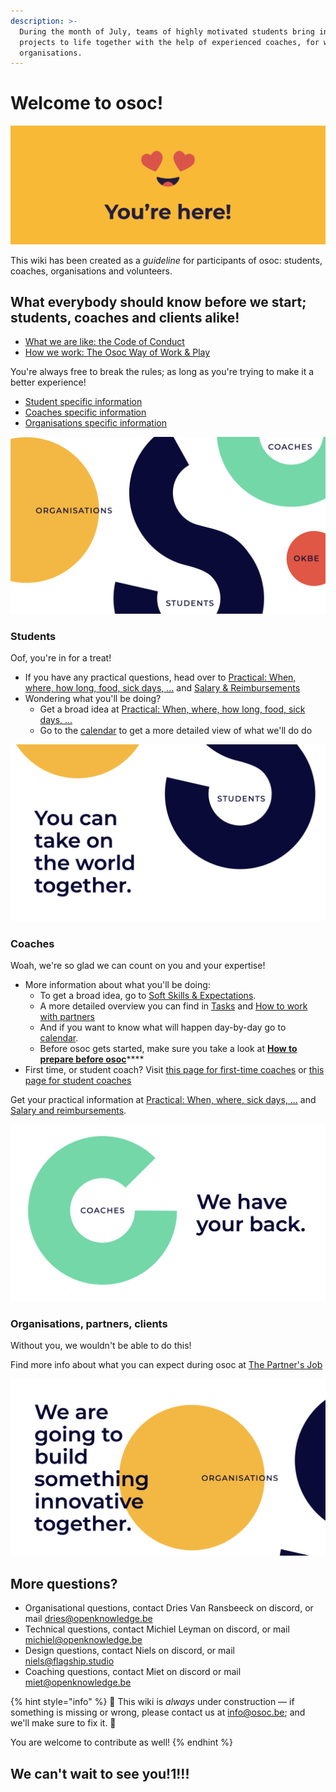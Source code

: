 ```yaml
---
description: >-
  During the month of July, teams of highly motivated students bring innovative
  projects to life together with the help of experienced coaches, for wonderful
  organisations.
---
```


# Welcome to osoc!

![You made it, we&apos;re so happy you are here!](.gitbook/assets/screenshot-2020-06-18-at-14.41.43%20%281%29.png)

This wiki has been created as a _guideline_ for participants of osoc: students, coaches, organisations and volunteers.

## What everybody should know before we start; students, coaches and clients alike!

* [What we are like: the Code of Conduct](code-of-conduct.md)
* [How we work: The Osoc Way of Work & Play](way-of-work.md)

You're always free to break the rules; as long as you're trying to make it a better experience!

* [Student specific information](./#students)
* [Coaches specific information](./#coaches)
* [Organisations specific information](./#organisations-partners-clients)

![](.gitbook/assets/screenshot-2020-07-01-at-00.07.53.png)

### Students

Oof, you're in for a treat!

* If you have any practical questions, head over to [Practical: When, where, how long, food, sick days, ...](students/being-a-student-at-osoc/attend.md) and [Salary & Reimbursements](students/reimbursements.md)
* Wondering what you'll be doing?
  * Get a broad idea at [Practical: When, where, how long, food, sick days, ...](students/being-a-student-at-osoc/attend.md)
  * Go to the [calendar](calendar-remote-edition/) to get a more detailed view of what we'll do do 

![](.gitbook/assets/screenshot-2020-07-01-at-00.07.27.png)

### Coaches

Woah, we're so glad we can count on you and your expertise!

* More information about what you'll be doing:
  * To get a broad idea, go to [Soft Skills & Expectations](coaches/the-coaching-job/soft-skills-and-expectations.md).
  * A more detailed overview you can find in [Tasks](coaches/the-coaching-job/tasks.md) and [How to work with partners](coaches/partners.md)
  * And if you want to know what will happen day-by-day go to [calendar](calendar-remote-edition/).
  * Before osoc gets started, make sure you take a look at [**How to prepare before osoc**](coaches/the-coaching-job/battle-prep.md)\*\*\*\*
* First time, or student coach? Visit [this page for first-time coaches](coaches/the-coaching-job/first-time-coaches.md) or [this page for student coaches](coaches/the-coaching-job/student-coaches.md)

Get your practical information at [Practical: When, where, sick days, ...](coaches/coaching/attend.md) and [Salary and reimbursements](coaches/salary-and-reimbursements.md).

![](.gitbook/assets/screenshot-2020-07-01-at-00.07.34.png)

### Organisations, partners, clients

Without you, we wouldn't be able to do this!

Find more info about what you can expect during osoc at [The Partner's Job](partners/the-partners-job.md)

![](.gitbook/assets/screenshot-2020-07-01-at-00.07.44.png)





## More questions?

* Organisational questions, contact Dries Van Ransbeeck on discord, or mail [dries@openknowledge.be](mailto:dries@openknowledge.be)
* Technical questions, contact Michiel Leyman on discord, or mail [michiel@openknowledge.be](mailto:michiel@openknowledge.be)
* Design questions, contact Niels on discord, or mail [niels@flagship.studio](mailto:niels@flagship.studio)
* Coaching questions, contact Miet on discord or mail [miet@openknowledge.be](mailto:miet@openknowledge.be)

{% hint style="info" %}
🚧 This wiki is _always_ under construction — if something is missing or wrong, please contact us at info@osoc.be; and we'll make sure to fix it. 🚧

You are welcome to contribute as well!
{% endhint %}

## We can't wait to see you!1!!!

